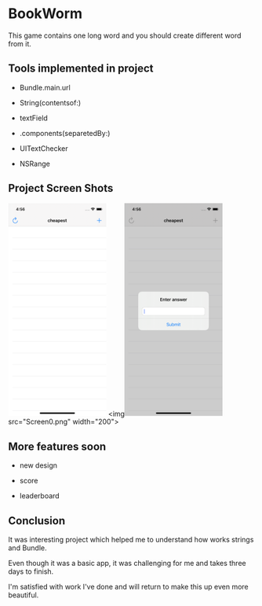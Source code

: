 # BookWorm

This game contains one long word and you should create different word from it. 

## Tools implemented in project

  - Bundle.main.url

  - String(contentsof:)

  - textField

  - .components(separetedBy:)

  - UITextChecker

  - NSRange

 

 ## Project Screen Shots

<img src="Screen1.png" width="200"> <img<img src="Screen2.png" width="200">  src="Screen0.png" width="200"> 



## More features soon 

- new design

- score

- leaderboard 

  

## Conclusion 

It was interesting project which helped me to understand how works strings and Bundle.

Even though it was a basic app, it was challenging for me and takes three days to finish. 

I'm satisfied with work I've done and will return to make this up even more beautiful.

